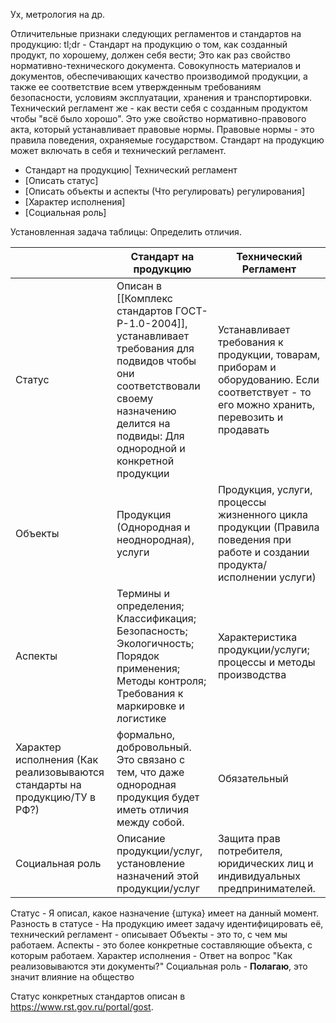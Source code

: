 Ух, метрология на др.

Отличительные признаки следующих регламентов и стандартов на продукцию:
	tl;dr - Стандарт на продукцию о том, как созданный продукт, по хорошему, должен себя вести; Это как раз свойство нормативно-технического документа.
		Совокупность материалов и документов, обеспечивающих качество производимой продукции, а также ее соответствие всем утвержденным требованиям безопасности, условиям эксплуатации, хранения и транспортировки.
	Технический регламент же - как вести себя с созданным продуктом чтобы "всё было хорошо". Это уже свойство нормативно-правового акта, который устанавливает правовые нормы. Правовые нормы - это правила поведения, охраняемые государством.
	Стандарт на продукцию может включать в себя и технический регламент.

- Стандарт на продукцию| Технический регламент
- [Описать статус]
- [Описать объекты и аспекты (Что регулировать) регулирования]
- [Характер исполнения]
- [Социальная роль]

Установленная задача таблицы: Определить отличия.

| | Стандарт на продукцию | Технический Регламент|
|-|---|---|
|Статус|Описан в [[Комплекс стандартов ГОСТ-Р-1.0-2004]], устанавливает требования для подвидов чтобы они соответствовали своему назначению делится на подвиды: Для однородной и конкретной продукции| Устанавливает требования к продукции, товарам, приборам и оборудованию. Если соответствует - то его можно хранить, перевозить и продавать|
|Объекты| Продукция (Однородная и неоднородная), услуги|Продукция, услуги, процессы жизненного цикла продукции (Правила поведения при работе и создании продукта/исполнении услуги)|
|Аспекты| Термины и определения; Классификация; Безопасность; Экологичность; Порядок применения; Методы контроля; Требования к маркировке и логистике| Характеристика продукции/услуги; процессы и методы производства|
|Характер исполнения (Как реализовываются стандарты на продукцию/ТУ в РФ?)|формально, добровольный. Это связано с тем, что даже однородная продукция будет иметь отличия между собой. |Обязательный|
|Социальная роль| Описание продукции/услуг, установление назначений этой продукции/услуг| Защита прав потребителя, юридических лиц и индивидуальных предпринимателей.|

Статус - Я описал, какое назначение {штука} имеет на данный момент.
 Разность в статусе - На продукцию имеет задачу идентифицировать её, технический регламент - описывает 
Объекты - это то, с чем мы работаем.
Аспекты - это более конкретные составляющие объекта, с которым работаем.
Характер исполнения - Ответ на вопрос "Как реализовываются эти документы?"
Социальная роль - **Полагаю**, это значит влияние на общество

Статус конкретных стандартов описан в https://www.rst.gov.ru/portal/gost.
